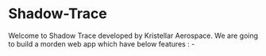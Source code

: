 # Shadow-Trace
Welcome to Shadow Trace developed by Kristellar Aerospace. We are going to build a morden web app which have below features : -